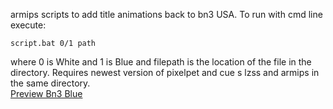 armips scripts to add title animations back to bn3 USA. To run with cmd line execute: 

```
script.bat 0/1 path
```
where 0 is White and 1 is Blue and filepath is the location of the file in the directory. Requires newest version of pixelpet and cue
s lzss and armips  in the same directory.\
[Preview Bn3 Blue](https://i.ibb.co/xKkcjRMn/ezgif-6b2f91cc4efebd.gif)
